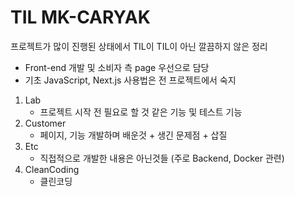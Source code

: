 # TIL MK-CARYAK

프로젝트가 많이 진행된 상태에서 TIL이 TIL이 아닌 깔끔하지 않은 정리

- Front-end 개발 및 소비자 측 page 우선으로 담당
- 기초 JavaScript, Next.js 사용법은 전 프로젝트에서 숙지

1. Lab
   - 프로젝트 시작 전 필요로 할 것 같은 기능 및 테스트 기능
2. Customer
   - 페이지, 기능 개발하며 배운것 + 생긴 문제점 + 삽질
3. Etc
   - 직접적으로 개발한 내용은 아닌것들 (주로 Backend, Docker 관련)
4. CleanCoding
   - 클린코딩
